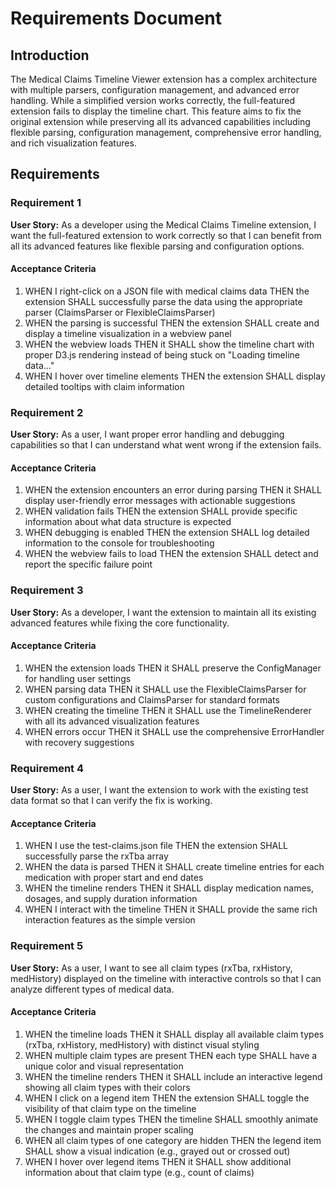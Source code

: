 # Requirements Document

## Introduction

The Medical Claims Timeline Viewer extension has a complex architecture with multiple parsers, configuration management, and advanced error handling. While a simplified version works correctly, the full-featured extension fails to display the timeline chart. This feature aims to fix the original extension while preserving all its advanced capabilities including flexible parsing, configuration management, comprehensive error handling, and rich visualization features.

## Requirements

### Requirement 1

**User Story:** As a developer using the Medical Claims Timeline extension, I want the full-featured extension to work correctly so that I can benefit from all its advanced features like flexible parsing and configuration options.

#### Acceptance Criteria

1. WHEN I right-click on a JSON file with medical claims data THEN the extension SHALL successfully parse the data using the appropriate parser (ClaimsParser or FlexibleClaimsParser)
2. WHEN the parsing is successful THEN the extension SHALL create and display a timeline visualization in a webview panel
3. WHEN the webview loads THEN it SHALL show the timeline chart with proper D3.js rendering instead of being stuck on "Loading timeline data..."
4. WHEN I hover over timeline elements THEN the extension SHALL display detailed tooltips with claim information

### Requirement 2

**User Story:** As a user, I want proper error handling and debugging capabilities so that I can understand what went wrong if the extension fails.

#### Acceptance Criteria

1. WHEN the extension encounters an error during parsing THEN it SHALL display user-friendly error messages with actionable suggestions
2. WHEN validation fails THEN the extension SHALL provide specific information about what data structure is expected
3. WHEN debugging is enabled THEN the extension SHALL log detailed information to the console for troubleshooting
4. WHEN the webview fails to load THEN the extension SHALL detect and report the specific failure point

### Requirement 3

**User Story:** As a developer, I want the extension to maintain all its existing advanced features while fixing the core functionality.

#### Acceptance Criteria

1. WHEN the extension loads THEN it SHALL preserve the ConfigManager for handling user settings
2. WHEN parsing data THEN it SHALL use the FlexibleClaimsParser for custom configurations and ClaimsParser for standard formats
3. WHEN creating the timeline THEN it SHALL use the TimelineRenderer with all its advanced visualization features
4. WHEN errors occur THEN it SHALL use the comprehensive ErrorHandler with recovery suggestions

### Requirement 4

**User Story:** As a user, I want the extension to work with the existing test data format so that I can verify the fix is working.

#### Acceptance Criteria

1. WHEN I use the test-claims.json file THEN the extension SHALL successfully parse the rxTba array
2. WHEN the data is parsed THEN it SHALL create timeline entries for each medication with proper start and end dates
3. WHEN the timeline renders THEN it SHALL display medication names, dosages, and supply duration information
4. WHEN I interact with the timeline THEN it SHALL provide the same rich interaction features as the simple version

### Requirement 5

**User Story:** As a user, I want to see all claim types (rxTba, rxHistory, medHistory) displayed on the timeline with interactive controls so that I can analyze different types of medical data.

#### Acceptance Criteria

1. WHEN the timeline loads THEN it SHALL display all available claim types (rxTba, rxHistory, medHistory) with distinct visual styling
2. WHEN multiple claim types are present THEN each type SHALL have a unique color and visual representation
3. WHEN the timeline renders THEN it SHALL include an interactive legend showing all claim types with their colors
4. WHEN I click on a legend item THEN the extension SHALL toggle the visibility of that claim type on the timeline
5. WHEN I toggle claim types THEN the timeline SHALL smoothly animate the changes and maintain proper scaling
6. WHEN all claim types of one category are hidden THEN the legend item SHALL show a visual indication (e.g., grayed out or crossed out)
7. WHEN I hover over legend items THEN it SHALL show additional information about that claim type (e.g., count of claims)